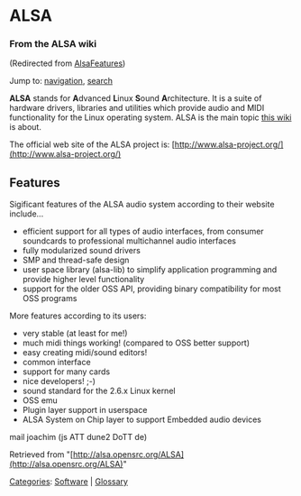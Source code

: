 ALSA
====

### From the ALSA wiki

(Redirected from
[AlsaFeatures](?title=AlsaFeatures&redirect=no "AlsaFeatures"))

Jump to: [navigation](#mw-head), [search](#p-search)

**ALSA** stands for **A**dvanced **L**inux **S**ound **A**rchitecture.
It is a suite of hardware drivers, libraries and utilities which provide
audio and MIDI functionality for the Linux operating system. ALSA is the
main topic [this wiki](/ALSA:About "ALSA:About") is about.

The official web site of the ALSA project is:
[http://www.alsa-project.org/](http://www.alsa-project.org/)

Features
--------

Sigificant features of the ALSA audio system according to their website
include...

-   efficient support for all types of audio interfaces, from consumer
    soundcards to professional multichannel audio interfaces
-   fully modularized sound drivers
-   SMP and thread-safe design
-   user space library (alsa-lib) to simplify application programming
    and provide higher level functionality
-   support for the older OSS API, providing binary compatibility for
    most OSS programs

More features according to its users:

-   very stable (at least for me!)
-   much midi things working! (compared to OSS better support)
-   easy creating midi/sound editors!
-   common interface
-   support for many cards
-   nice developers! ;-)
-   sound standard for the 2.6.x Linux kernel
-   OSS emu
-   Plugin layer support in userspace
-   ALSA System on Chip layer to support Embedded audio devices

mail joachim (js ATT dune2 DoTT de)

Retrieved from
"[http://alsa.opensrc.org/ALSA](http://alsa.opensrc.org/ALSA)"

[Categories](/Special:Categories "Special:Categories"):
[Software](/Category:Software "Category:Software") |
[Glossary](/Category:Glossary "Category:Glossary")

